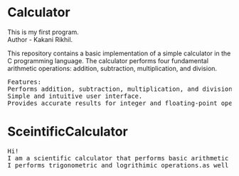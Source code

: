 # Calculator
This is my first program.
<br>
Author - Kakani Rikhil.
<br>
<p>This repository contains a basic implementation of a simple calculator in the C programming language.
 The calculator performs four fundamental arithmetic operations: addition, subtraction, multiplication, and division.</p>
<pre>Features:
Performs addition, subtraction, multiplication, and division.
Simple and intuitive user interface.
Provides accurate results for integer and floating-point operands.
</pre>
<h1>SceintificCalculator</h1>
<pre>Hi!
I am a scientific calculator that performs basic arithmetic operations on real numbers (integers or decimals). 
I performs trigonometric and logrithimic operations.as well as I also works same as simple calculator which is designed by my owner before.</pre>


